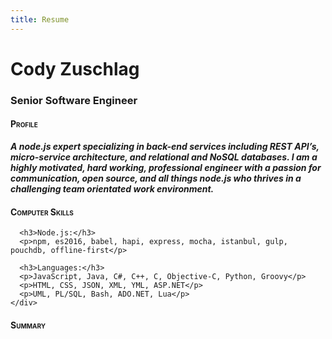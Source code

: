 ```yaml
---
title: Resume
---
```

<div class="row">
  <div class="col-md-12">
    <div class="well">
      <h1>Cody Zuschlag</h1>
      <h3>Senior Software Engineer</h3>
    </div>
  </div>
</div>
<div class="row">
  <div class="col-md-12">
    <h4 style="font-variant: small-caps;">Profile</h4>
    <p><strong><em>A node.js expert specializing in back-end services including REST API’s, micro-service architecture, and
    relational and NoSQL databases. I am a highly motivated, hard working, professional engineer with a passion
    for communication, open source, and all things node.js who thrives in a challenging team orientated work
    environment.</em></strong></p>
  </div>
</div>
<div class="row">
  <div class="col-md-4">
    <div class="well">
      <h4 style="font-variant: small-caps;">Computer Skills</h4>

      <h3>Node.js:</h3>
      <p>npm, es2016, babel, hapi, express, mocha, istanbul, gulp, pouchdb, offline-first</p>

      <h3>Languages:</h3>
      <p>JavaScript, Java, C#, C++, C, Objective-C, Python, Groovy</p>
      <p>HTML, CSS, JSON, XML, YML, ASP.NET</p>
      <p>UML, PL/SQL, Bash, ADO.NET, Lua</p>
    </div>
  </div>
  <div class="col-md-8">
    <h4 style="font-variant: small-caps;">Summary</h4>
  </div>
</div>
